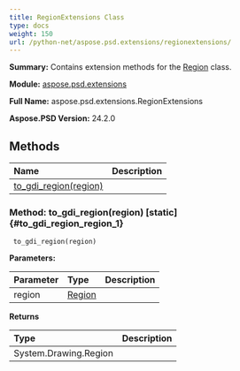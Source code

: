 ```yaml
---
title: RegionExtensions Class
type: docs
weight: 150
url: /python-net/aspose.psd.extensions/regionextensions/
---
```


**Summary:** Contains extension methods for the [Region](/psd/python-net/aspose.psd/region/) class.

**Module:** [aspose.psd.extensions](/psd/python-net/aspose.psd.extensions/)

**Full Name:** aspose.psd.extensions.RegionExtensions

**Aspose.PSD Version:** 24.2.0

## **Methods**
| **Name** | **Description** |
| :- | :- |
| [to_gdi_region(region)](#to_gdi_region_region_1) |    |


### Method: to_gdi_region(region)  [static] {#to_gdi_region_region_1}


```
 to_gdi_region(region) 
```

  

**Parameters:**

| Parameter | Type | Description |
| :- | :- | :- |
| region | [Region](/psd/python-net/aspose.psd/region) |  |

**Returns**

| Type | Description |
| :- | :- |
| System.Drawing.Region |  |


